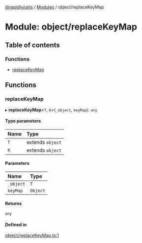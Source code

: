 [@rapidly/utils](../README.md) / [Modules](../modules.md) / object/replaceKeyMap

# Module: object/replaceKeyMap

## Table of contents

### Functions

- [replaceKeyMap](object_replaceKeyMap.md#replacekeymap)

## Functions

### replaceKeyMap

▸ **replaceKeyMap**<`T`, `K`\>(`_object`, `keyMap`): `any`

#### Type parameters

| Name | Type |
| :------ | :------ |
| `T` | extends `object` |
| `K` | extends `object` |

#### Parameters

| Name | Type |
| :------ | :------ |
| `_object` | `T` |
| `keyMap` | `Object` |

#### Returns

`any`

#### Defined in

[object/replaceKeyMap.ts:1](https://github.com/canguser/rapidly-utils/blob/2ba56f7/main/object/replaceKeyMap.ts#L1)

